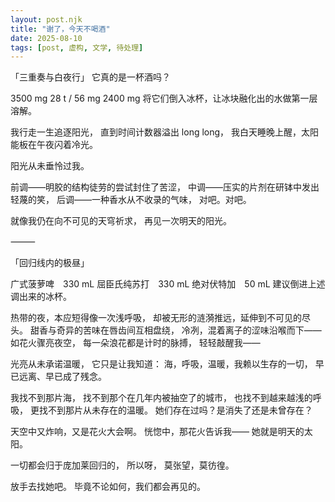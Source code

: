 ```yaml
---
layout: post.njk
title: "谢了，今天不喝酒"
date: 2025-08-10
tags: [post, 虚构, 文学, 待处理]
---
```


「三重奏与白夜行」
它真的是一杯酒吗？

3500 mg
28 t / 56 mg
2400 mg
将它们倒入冰杯，让冰块融化出的水做第一层溶解。

我行走一生追逐阳光，
直到时间计数器溢出 long long，
我白天睡晚上醒，太阳能板在午夜闪着冷光。

阳光从未垂怜过我。

前调——明胶的结构徒劳的尝试封住了苦涩，
中调——压实的片剂在研钵中发出轻蔑的笑，
后调——一种香水从不收录的气味，
对吧。对吧。

就像我仍在向不可见的天穹祈求，
再见一次明天的阳光。

⸻

「回归线内的极昼」

广式菠萝啤　330 mL
屈臣氏纯苏打　330 mL
绝对伏特加　50 mL
建议倒进上述调出来的冰杯。

热带的夜，本应短得像一次浅呼吸，
却被无形的涟漪推远，延伸到不可见的尽头。
甜香与奇异的苦味在唇齿间互相盘绕，
冷冽，混着离子的涩味沿喉而下——
如花火骤亮夜空，
每一朵浪花都是计时的脉搏，
轻轻敲醒我——

光亮从未承诺温暖，
它只是让我知道：
海，呼吸，温暖，我赖以生存的一切，
早已远离、早已成了残念。

我找不到那片海，
找不到那个在几年内被抽空了的城市，
也找不到越来越浅的呼吸，
更找不到那片从未存在的温暖。
她们存在过吗？是消失了还是未曾存在？

天空中又炸响，又是花火大会啊。
恍惚中，那花火告诉我——
她就是明天的太阳。

一切都会归于庞加莱回归的，
所以呀，
莫张望，莫彷徨。

放手去找她吧。
毕竟不论如何，我们都会再见的。
